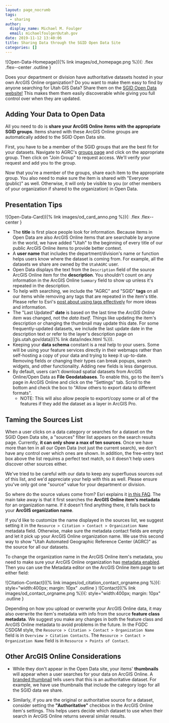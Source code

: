 ```yaml
---
layout: page_nocrumb
tags:
  - sharing
author:
  display_name: Michael M. Foulger
  email: michaelfoulger@utah.gov
date: 2019-11-12 13:40:06
title: Sharing Data through the SGID Open Data Site
categories: []
---
```


![Open-Data-Homepage]({% link images/od_homepage.png %}){: .flex .flex--center .outline }

Does your department or division have authoritative datasets hosted in your own ArcGIS Online organization? Do you want to make them easy to find by anyone searching for Utah GIS Data? Share them on the [SGID Open Data website!](https://opendata.gis.utah.gov/) This makes them them easily discoverable while giving you full control over when they are updated.

## Adding Your Data to Open Data

All you need to do is **share your ArcGIS Online items with the appropriate SGID groups**. Items shared with these ArcGIS Online groups are automatically added to the SGID Open Data site.

First, you have to be a member of the SGID groups that are the best fit for your datasets. Navigate to AGRC's [groups page](https://utah.maps.arcgis.com/home/groups.html) and click on the appropriate group. Then click on "Join Group" to request access. We'll verify your request and add you to the group.

Now that you're a member of the groups, share each item to the appropriate group. You also need to make sure the item is shared with "Everyone (public)" as well. Otherwise, it will only be visible to you (or other members of your organization if shared to the organization) in Open Data.

## Presentation Tips

![Open-Data-Card]({% link images/od_card_anno.png %}){: .flex .flex--center }

- The **title** is first place people look for information. Because items in Open Data are also ArcGIS Online items that are searchable by anyone in the world, we have added "Utah" to the beginning of every title of our public ArcGIS Online items to provide better context.
- A **user name** that includes the department/division's name or function helps users know where the dataset is coming from. For example, all the datasets we share are owned by the `UtahAGRC` user.
- Open Data displays the text from the `Description` field of the source ArcGIS Online item for the **description**. You shouldn't count on any information in the ArcGIS Online `Summary` field to show up unless it's repeated in the description.
- To help with searching, we include the "AGRC" and "SGID" **tags** on all our items while removing any tags that are repeated in the item's title. Please refer to Esri's [post about using tags effectively](https://www.esri.com/arcgis-blog/products/arcgis-online/data-management/using-tags-effectively/) for more ideas and information.
- The "Last Updated" **date** is based on the last time the _ArcGIS Online item_ was changed, not the _data itself_. Things like updating the item's description or changing the thumbnail may update this date. For some frequently-updated datasets, we include the last update date in the description text or refer to the layer's description page on [gis.utah.gov/data]({% link data/index.html %})).
- Keeping your **data schema** constant is a real help to your users. Some will be using your feature services directly in their webmaps rather than self-hosting a copy of your data and trying to keep it up-to-date. Removing fields or changing their types can break popups, search widgets, and other functionality. Adding new fields is less dangerous.
- By default, users can't download spatial datasets from ArcGIS Online/Open Data as **File Geodatabases**. To enable this, go to the item's page in ArcGIS Online and click on the "Settings" tab. Scroll to the bottom and check the box to "Allow others to export data to different formats".
  - NOTE: This will also allow people to export/copy some or all of the features if they add the dataset as a layer in ArcGIS Pro.

## Taming the Sources List

When a user clicks on a data category or searches for a dataset on the SGID Open Data site, a "sources" filter list appears on the search results page. Currently, **it can only show a max of ten sources**. Once we have more than ten in all our Open Data (not just the current search), we don't have any control over which ones are shown. In addition, the free-entry text box above the list requires a perfect text match, so it doesn't help users discover other sources either.

We've tried to be careful with our data to keep any superfluous sources out of this list, and we'd appreciate your help with this as well. Please ensure you've only got one "source" value for your department or division.

So where do the source values come from? Esri explains it [in this FAQ](https://doc.arcgis.com/en/hub/get-started/frequently-asked-questions.htm#GUID-9843B713-46D2-4938-A961-EC0CD81AE410). The main take away is that it first searches the **ArcGIS Online item's metadata** for an organization name. If it doesn't find anything there, it falls back to your **ArcGIS organization name**.

If you'd like to customize the name displayed in the sources list, we suggest setting it in the `Resource > Citation > Contact > Organization Name` metadata field. Otherwise, make sure the metadata contact fields are empty and let it pick up your ArcGIS Online organization name. We use this second way to show "Utah Automated Geographic Reference Center (AGRC)" as the source for all our datasets.

To change the organization name in the ArcGIS Online item's metadata, you need to make sure your ArcGIS Online organization has [metadata enabled](https://doc.arcgis.com/en/arcgis-online/administer/configure-details.htm#ESRI_SECTION1_7FE1F060E03046E692BB36E5F6E3B2AE). Then you can use the Metadata editor on the ArcGIS Online item page to set either field:

![Citation-Contact]({% link images/od_citation_contact_orgname.png %}){: style="width:400px; margin: 10px" .outline } ![Contact]({% link images/od_contact_orgname.png %}){: style="width:400px; margin: 10px" .outline }

Depending on how you upload or overwrite your ArcGIS Online data, it may also overwrite the item's metadata with info from the source **feature class metadata**. We suggest you make any changes in both the feature class and ArcGIS Online metadata to avoid problems in the future. In the FGDC CSDGM style, the `Resource > Citation > Contact > Organization Name` field is in `Overview > Citation Contacts`. The `Resource > Contact > Organization Name` field is in `Resource > Points of Contact`.

## Other ArcGIS Online Considerations

- While they don't appear in the Open Data site, your items' **thumbnails** will appear when a user searches for your data on ArcGIS Online. A [branded thumbnail](https://www.esri.com/arcgis-blog/products/arcgis-online/data-management/put-your-best-thumbnail-forward/) tells users that this is an authoritative dataset. For example, we have use thumbnails that include the category logo for all the SGID data we share.

- Similarly, if you are the original or authoritative source for a dataset, consider setting the **"Authoritative"** checkbox in the ArcGIS Online item's settings. This helps users decide which dataset to use when their search in ArcGIS Online returns several similar results.
